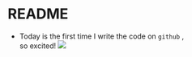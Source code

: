 # README <br>
* Today is the first time I write the code on `github` ,<br>
so excited!
![](http://img.51ztzj.com/upload/image/20130528/dn201305282005_670x419.jpg)

